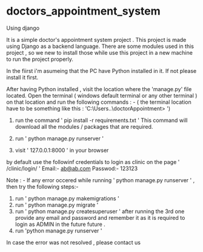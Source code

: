 # doctors_appointment_system
Using django

It is a simple doctor's appointment system project . This project is made using Django as a backend language. 
There are some modules used in this project , so we new to install those while use this project in a new machine to run the project properly.

In the fiirst i'm asumeing that the PC have Python installed in it. If not please install it first.

After having Python installed , visit the location where the 'manage.py' file located. Open the terminal ( windows default terminal or any other terminal ) on that location and run the following commands : -
( the terminal location have to be something like this : 'C:\Users\..\doctorAppointment> ')
1) run the command ' pip install -r requirements.txt '
      This command will download all the modules / packages that are required.
    
2) run ' python manage.py runserver '

3) visit ' 127.0.0.1:8000 ' in your browser 

by default use the followinf credentials to login as clinic on the page ' /clinic/login/ ' 
Email:- ab@ab.com
Passwod:- 123123





Note : - If any error occered while running ' python manage.py runserver ' , then try the following steps:-

1) run ' python manage.py makemigrations '
2) run ' python manage.py migrate '
3) run ' python manage.py createsuperuser '
      after running the 3rd one provide any email and password and remember it as it is required to login as ADMIN in the future future .
4) run 'python manage.py runserver '


In case the error was not resolved , please contact us 
